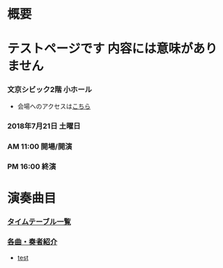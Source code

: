 # 概要
# テストページです 内容には意味がありません
### 文京シビック2階 小ホール
* 会場へのアクセスは[こちら](http://bunkyocivichall.jp/access)

### 2018年7月21日 土曜日
### AM 11:00 開場/開演
### PM 16:00 終演


# 演奏曲目
### [タイムテーブル一覧](timetable) 
### [各曲・奏者紹介](introduction)
* [test](test)
